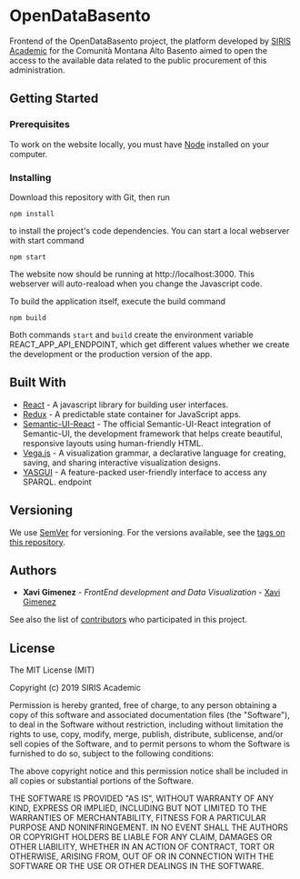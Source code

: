 # OpenDataBasento

Frontend of the OpenDataBasento project, the platform developed by [SIRIS Academic](http://www.sirisacademic.com) for the Comunità Montana Alto Basento aimed to open the access to the available data related to the public procurement of this administration.


## Getting Started
### Prerequisites

To work on the website locally, you must have [Node](https://nodejs.org/en/) installed on your computer. 

### Installing
Download this repository with Git, then run

```
npm install
```
to install the project's code dependencies.
You can start a local webserver with  start command
```
npm start
```
The website now should be running at http://localhost:3000. This webserver will auto-reaload when you change the Javascript code.

To build the application itself, execute the build command
```
npm build
```
Both commands ```start``` and ```build``` create the environment variable REACT_APP_API_ENDPOINT, which get different values whether we create the development or the production version of the app.



## Built With

* [React](https://reactjs.org/) - A javascript library for building user interfaces.
* [Redux](https://redux.js.org/) - A predictable state container for JavaScript apps.
* [Semantic-UI-React](https://react.semantic-ui.com/) - The official Semantic-UI-React integration of Semantic-UI, the development framework that helps create beautiful, responsive layouts using human-friendly HTML.
* [Vega.js](https://vega.github.io/vega/) - A visualization grammar, a declarative language for creating, saving, and sharing interactive visualization designs.
* [YASGUI](http://about.yasgui.org/) - A feature-packed user-friendly interface to access any SPARQL. endpoint 

## Versioning

We use [SemVer](http://semver.org/) for versioning. For the versions available, see the [tags on this repository](https://github.com/your/project/tags). 

## Authors

* **Xavi Gimenez** - *FrontEnd development and Data Visualization* - [Xavi Gimenez](https://github.com/XavierGimenez)

See also the list of [contributors](https://github.com/your/project/contributors) who participated in this project.

## License

The MIT License (MIT)

Copyright (c) 2019 SIRIS Academic

Permission is hereby granted, free of charge, to any person obtaining a copy of this software and associated documentation files (the "Software"), to deal in the Software without restriction, including without limitation the rights to use, copy, modify, merge, publish, distribute, sublicense, and/or sell copies of the Software, and to permit persons to whom the Software is furnished to do so, subject to the following conditions:

The above copyright notice and this permission notice shall be included in all copies or substantial portions of the Software.

THE SOFTWARE IS PROVIDED "AS IS", WITHOUT WARRANTY OF ANY KIND, EXPRESS OR IMPLIED, INCLUDING BUT NOT LIMITED TO THE WARRANTIES OF MERCHANTABILITY, FITNESS FOR A PARTICULAR PURPOSE AND NONINFRINGEMENT. IN NO EVENT SHALL THE AUTHORS OR COPYRIGHT HOLDERS BE LIABLE FOR ANY CLAIM, DAMAGES OR OTHER LIABILITY, WHETHER IN AN ACTION OF CONTRACT, TORT OR OTHERWISE, ARISING FROM, OUT OF OR IN CONNECTION WITH THE SOFTWARE OR THE USE OR OTHER DEALINGS IN THE SOFTWARE.
